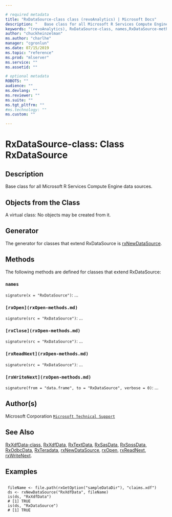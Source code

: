 ```yaml
--- 

# required metadata 
title: "RxDataSource-class class (revoAnalytics) | Microsoft Docs" 
description: "   Base class for all Microsoft R Services Compute Engine data sources.   " 
keywords: "(revoAnalytics), RxDataSource-class, names,RxDataSource-method, show,RxDataSource-method, classes" 
author: "chuckheinzelman"
ms.author: "charlhe" 
manager: "cgronlun" 
ms.date: 07/15/2019
ms.topic: "reference" 
ms.prod: "mlserver" 
ms.service: "" 
ms.assetid: "" 

# optional metadata 
ROBOTS: "" 
audience: "" 
ms.devlang: "" 
ms.reviewer: "" 
ms.suite: "" 
ms.tgt_pltfrm: "" 
#ms.technology: "" 
ms.custom: "" 

--- 
```






 # RxDataSource-class: Class RxDataSource 
 ## Description

Base class for all Microsoft R Services Compute Engine data sources.  


 ## Objects from the Class 


A virtual class: No objects may be created from it.

 ## Generator 


The generator for classes that extend RxDataSource is
[rxNewDataSource](rxNew.md).  

 ## Methods 


The following methods are defined for classes that extend
RxDataSource:



### `names`
`signature(x = "RxDataSource")`: ... 


### `[rxOpen](rxOpen-methods.md)`
`signature(src = "RxDataSource")`: ... 


### `[rxClose](rxOpen-methods.md)`
`signature(src = "RxDataSource")`: ... 


### `[rxReadNext](rxOpen-methods.md)`
`signature(src = "RxDataSource")`: ... 


### `[rxWriteNext](rxOpen-methods.md)`
`signature(from = "data.frame", to = "RxDataSource", verbose = 0)`: ... 




 ## Author(s)
 Microsoft Corporation [`Microsoft Technical Support`](https://go.microsoft.com/fwlink/?LinkID=698556&clcid=0x409)


 ## See Also

[RxXdfData-class](RxXdfData-class.md),
[RxXdfData](RxXdfData.md),
[RxTextData](RxTextData.md),
[RxSasData](RxSasData.md),
[RxSpssData](RxSpssData.md),
[RxOdbcData](RxOdbcData.md),
[RxTeradata](RxTeradata.md),
[rxNewDataSource](rxNew.md),
[rxOpen](rxOpen-methods.md),
[rxReadNext](rxOpen-methods.md),
[rxWriteNext](rxOpen-methods.md).

 ## Examples

 ```

  fileName <- file.path(rxGetOption("sampleDataDir"), "claims.xdf")
  ds <- rxNewDataSource("RxXdfData", fileName)
  is(ds, "RxXdfData")
  # [1] TRUE
  is(ds, "RxDataSource")
  # [1] TRUE
```


